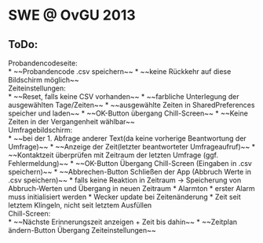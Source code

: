 SWE @ OvGU 2013
===============

ToDo:
-----

<dt>Probandencodeseite:</dt>	
* ~~Probandencode .csv speichern~~
* ~~keine Rückkehr auf diese Bildschirm möglich~~

<dt>Zeiteinstellungen:</dt>
* ~~Reset, falls keine CSV vorhanden~~
* ~~farbliche Unterlegung der ausgewählten Tage/Zeiten~~
* ~~ausgewählte Zeiten in SharedPreferences speicher und laden~~
* ~~OK-Button übergang Chill-Screen~~
* ~~Keine Zeiten in der Vergangenheit wählbar~~

<dt>Umfragebildschirm:</dt>	
* ~~bei der 1. Abfrage anderer Text(da keine vorherige Beantwortung der Umfrage)~~
* ~~Anzeige der Zeit(letzter beantworteter Umfrageaufruf)~~
* ~~Kontaktzeit überprüfen mit Zeitraum der letzten Umfrage (ggf. Fehlermeldung)~~
* ~~OK-Button Übergang Chill-Screen (Eingaben in .csv speichern)~~
* ~~Abbrechen-Button Schließen der App (Abbruch Werte in .csv speichern)~~
* falls keine Reaktion in Zeitraum -> Speicherung von Abbruch-Werten und Übergang in neuen Zeitraum
* Alarmton
* erster Alarm muss initialisiert werden
* Wecker update bei Zeitenänderung
* Zeit seit letztem Klingeln, nicht seit letztem Ausfüllen

<dt>Chill-Screen:</dt>		
* ~~Nächste Erinnerungszeit anzeigen + Zeit bis dahin~~
* ~~Zeitplan ändern-Button Übergang Zeiteinstellungen~~
